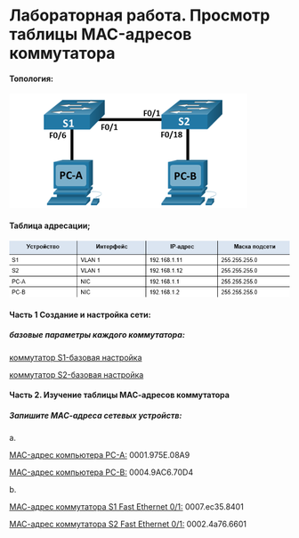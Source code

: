 # Лабораторная работа. Просмотр таблицы MAC-адресов коммутатора

#### Топология:
![Топология](Топология.png)

#### Таблица адресации;

![Таблица адресации](Таблица%20адресации2.png)

#### Часть 1 Создание и настройка сети:

##### базовые параметры каждого коммутатора:
[коммутатор S1-базовая настройка](config/S1-config)

[коммутатор S2-базовая настройка](config/S2-config)

#### Часть 2. Изучение таблицы МАС-адресов коммутатора

##### _Запишите МАС-адреса сетевых устройств:_

a.

[MAC-адрес компьютера PC-A:](config/PC-A-mac)   0001.975E.08A9

[MAC-адрес компьютера PC-B:](config/PC-B-mac) 0004.9AC6.70D4


b.

[МАС-адрес коммутатора S1 Fast Ethernet 0/1:](config/S1-interface) 0007.ec35.8401

[МАС-адрес коммутатора S2 Fast Ethernet 0/1:](config/S2-interface) 0002.4a76.6601